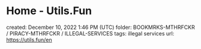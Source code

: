 # Home - Utils.Fun

created: December 10, 2022 1:46 PM (UTC)
folder: BOOKMRKS-MTHRFCKR / PIRACY-MTHRFCKR / ILLEGAL-SERVICES
tags: illegal services
url: https://utils.fun/en